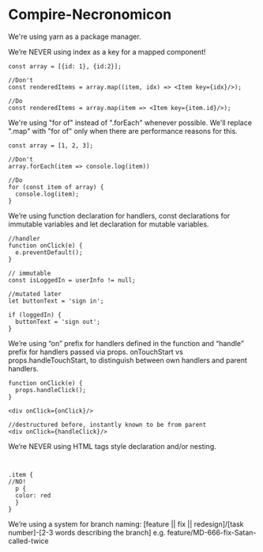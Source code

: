 # Compire-Necronomicon
We're using yarn as a package manager.

We’re NEVER using index as a key for a mapped component!
```
const array = [{id: 1}, {id:2}];

//Don't
const renderedItems = array.map((item, idx) => <Item key={idx}/>);

//Do
const renderedItems = array.map(item => <Item key={item.id}/>);
```

We're using "for of" instead of ".forEach" whenever possible. We'll replace ".map" with "for of" only when there are performance reasons for this.
```
const array = [1, 2, 3];

//Don't 
array.forEach(item => console.log(item))

//Do
for (const item of array) {
  console.log(item);
}
```

We’re using function declaration for handlers, const declarations for immutable variables and let declaration for mutable variables.
```
//handler
function onClick(e) {
  e.preventDefault();
}

// immutable
const isLoggedIn = userInfo != null;

//mutated later
let buttonText = 'sign in';

if (loggedIn) {
  buttonText = 'sign out';
}
```

We’re using “on” prefix for handlers defined in the function and “handle” prefix for handlers passed via props. onTouchStart vs props.handleTouchStart, to distinguish between own handlers and parent handlers.

```
function onClick(e) {
  props.handleClick();
}

<div onClick={onClick}/>

//destructured before, instantly known to be from parent
<div onClick={handleClick}/>
```

We’re NEVER using HTML tags style declaration and/or nesting.
```


.item {
//NO!
  p {
  color: red
  }
}
```

We’re using a system for branch naming: [feature || fix || redesign]/[task number]-[2-3 words describing the branch] e.g. feature/MD-666-fix-Satan-called-twice
